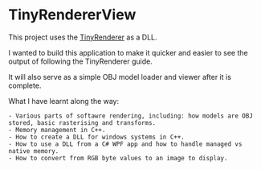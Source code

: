 # TinyRendererView
This project uses the [TinyRenderer](https://github.com/ssloy/tinyrenderer) as a DLL.

I wanted to build this application to make it quicker and easier to see the output of following the TinyRenderer guide.

It will also serve as a simple OBJ model loader and viewer after it is complete.

What I have learnt along the way:

```
- Various parts of softawre rendering, including: how models are OBJ stored, basic rasterising and transforms.
- Memory management in C++.
- How to create a DLL for windows systems in C++.
- How to use a DLL from a C# WPF app and how to handle managed vs native memory.
- How to convert from RGB byte values to an image to display.
```
